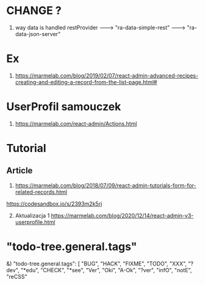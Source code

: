 # CHANGE ? 
1)  way data is handled
        restProvider --->
         "ra-data-simple-rest" ---> "ra-data-json-server"


# Ex
 1) https://marmelab.com/blog/2019/02/07/react-admin-advanced-recipes-creating-and-editing-a-record-from-the-list-page.html# 
 
 # UserProfil samouczek
 1) https://marmelab.com/react-admin/Actions.html
 

 # Tutorial 
 ## Article 
 1) https://marmelab.com/blog/2018/07/09/react-admin-tutorials-form-for-related-records.html

 https://codesandbox.io/s/2393m2k5rj


 2) Aktualizacja 1 https://marmelab.com/blog/2020/12/14/react-admin-v3-userprofile.html


 #  "todo-tree.general.tags"
 &)        "todo-tree.general.tags": [
            "BUG",
            "HACK",
            "FIXME",
            "TODO",
            "XXX",
            "?dev",
            "*edu",
            "CHECK",
            "*see",
            "Ver",
            "Oki",
            "A-Ok",
            "?ver",
            "infO",
            "notE",
            "reCSS"